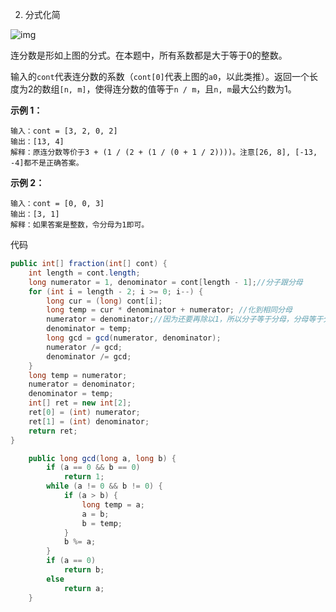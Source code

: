 2. 分式化简



![img](https://assets.leetcode-cn.com/aliyun-lc-upload/uploads/2019/09/09/fraction_example_1.jpg)

连分数是形如上图的分式。在本题中，所有系数都是大于等于0的整数。



输入的`cont`代表连分数的系数（`cont[0]`代表上图的`a0`，以此类推）。返回一个长度为2的数组`[n, m]`，使得连分数的值等于`n / m`，且`n, m`最大公约数为1。

 

**示例 1：**

```
输入：cont = [3, 2, 0, 2]
输出：[13, 4]
解释：原连分数等价于3 + (1 / (2 + (1 / (0 + 1 / 2))))。注意[26, 8], [-13, -4]都不是正确答案。
```

**示例 2：**

```
输入：cont = [0, 0, 3]
输出：[3, 1]
解释：如果答案是整数，令分母为1即可。
```

代码

```java
public int[] fraction(int[] cont) {
    int length = cont.length;
    long numerator = 1, denominator = cont[length - 1];//分子跟分母
    for (int i = length - 2; i >= 0; i--) {
        long cur = (long) cont[i];
        long temp = cur * denominator + numerator; //化到相同分母
        numerator = denominator;//因为还要再除以1，所以分子等于分母，分母等于分子
        denominator = temp;
        long gcd = gcd(numerator, denominator);
        numerator /= gcd;
        denominator /= gcd;
    }
    long temp = numerator;
    numerator = denominator;
    denominator = temp;
    int[] ret = new int[2];
    ret[0] = (int) numerator;
    ret[1] = (int) denominator;
    return ret;
}

    public long gcd(long a, long b) {
        if (a == 0 && b == 0)
            return 1;
        while (a != 0 && b != 0) {
            if (a > b) {
                long temp = a;
                a = b;
                b = temp;
            }
            b %= a;
        }
        if (a == 0)
            return b;
        else
            return a;
    }
```

